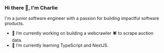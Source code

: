 ### Hi there 👋, I'm Charlie

I'm a junior software engineer with a passion for building impactful software products.

- 🔭 I’m currently working on building a webcrawler 🕷️ to scrape auction data. 
- 🌱 I’m currently learning TypeScript and NextJS.

<!--
**cjhird/cjhird** is a ✨ _special_ ✨ repository because its `README.md` (this file) appears on your GitHub profile.

![GitHub stats](https://github-readme-stats.vercel.app/api?username=cjhird&show_icons=true)

Here are some ideas to get you started:

- 🔭 I’m currently working on ...
- 🌱 I’m currently learning ...
- 👯 I’m looking to collaborate on ...
- 🤔 I’m looking for help with ...
- 💬 Ask me about ...
- 📫 How to reach me: ...
- 😄 Pronouns: ...
- ⚡ Fun fact: ..
-->

